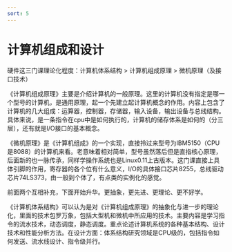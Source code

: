 ```yaml
---
sort: 5
---
```

# 计算机组成和设计


硬件这三门课理论化程度：计算机体系结构 > 计算机组成原理 > 微机原理（及接口技术）

《计算机组成原理》主要是介绍计算机的一般原理。这里的计算机没有指定是哪一个型号的计算机，是通用原理，起一个先建立起计算机概念的作用。内容上包含了计算机的几大组成：运算器，控制器，存储器，输入设备，输出设备与总线结构。具体来说，是一条指令在cpu中是如何执行的，计算机的储存体系是如何的（分三层），还有就是I/O接口的基本概念。

《微机原理》是《计算机组成》的一个实现，直接拎过来型号为IBM5150（CPU是8088）的计算机来看。老意味着相对简单，型号虽然落后但是直指核心原理，后面新的也一脉传承，同样学操作系统也是Linux0.11上古版本。这门课直接上具体引脚的作用，寄存器的各个位有什么意义，I/O的具体接口芯片8255，总线驱动芯片74LS373，由一般到个体了，有点类的实例化的感觉。

前面两个互相补充，下面开始升华。更抽象，更先进、更理论、更不好学。

《计算机体系结构》可以认为是对《计算机组成原理》的抽象化与进一步的理论化，里面的技术包罗万象，包括大型机和微机中所应用的技术。主要内容是学习指令的流水技术，动态调度，静态调度。重点论述计算机系统的各种基本结构、设计技术和性能分析方法。在设计方面：体系结构研究领域是CPU级的，包括指令如何发送、流水线设计、指令级并行。




